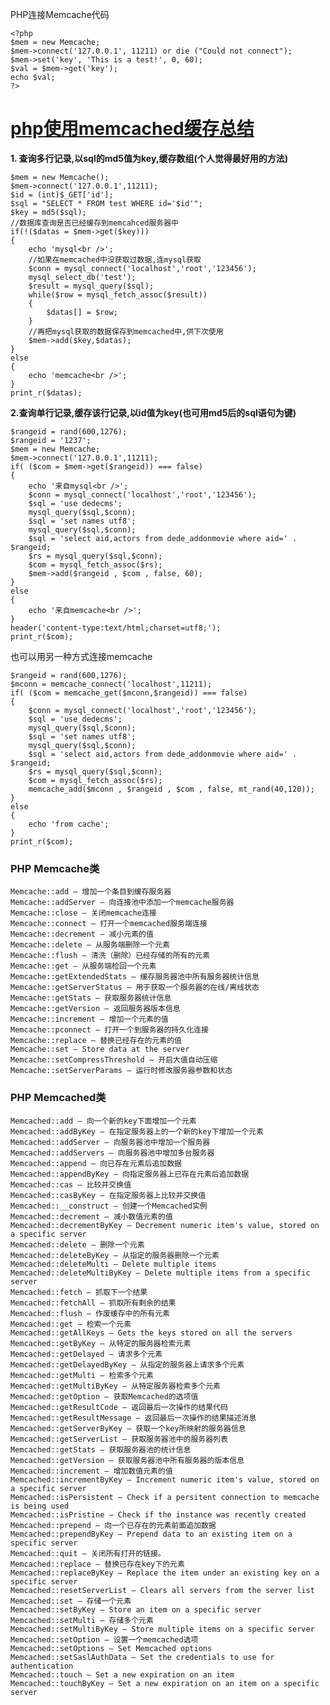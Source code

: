 
PHP连接Memcache代码

```
<?php
$mem = new Memcache;
$mem->connect('127.0.0.1', 11211) or die ("Could not connect");
$mem->set('key', 'This is a test!', 0, 60);
$val = $mem->get('key');
echo $val;
?>
```


# [php使用memcached缓存总结](http://www.cnblogs.com/chenqionghe/p/4321849.html)
**1. 查询多行记录,以sql的md5值为key,缓存数组(个人觉得最好用的方法)**


    $mem = new Memcache();
    $mem->connect('127.0.0.1',11211);
    $id = (int)$_GET['id'];
    $sql = "SELECT * FROM test WHERE id='$id'";
    $key = md5($sql);
    //数据库查询是否已经缓存到memcahced服务器中
    if(!($datas = $mem->get($key)))
    {
        echo 'mysql<br />';
        //如果在memcached中没获取过数据,连mysql获取
        $conn = mysql_connect('localhost','root','123456');
        mysql_select_db('test');
        $result = mysql_query($sql);
        while($row = mysql_fetch_assoc($result))
        {
            $datas[] = $row;
        }
        //再把mysql获取的数据保存到memcached中,供下次使用
        $mem->add($key,$datas);
    }
    else
    {
        echo 'memcache<br />';
    }
    print_r($datas);


**2.查询单行记录,缓存该行记录,以id值为key(也可用md5后的sql语句为键)**


    $rangeid = rand(600,1276);
    $rangeid = '1237';
    $mem = new Memcache;
    $mem->connect('127.0.0.1',11211);
    if( ($com = $mem->get($rangeid)) === false) 
    {
        echo '来自mysql<br />';
        $conn = mysql_connect('localhost','root','123456');
        $sql = 'use dedecms';
        mysql_query($sql,$conn);
        $sql = 'set names utf8';
        mysql_query($sql,$conn);
        $sql = 'select aid,actors from dede_addonmovie where aid=' . $rangeid;
        $rs = mysql_query($sql,$conn);
        $com = mysql_fetch_assoc($rs);
        $mem->add($rangeid , $com , false, 60);
    }
    else 
    {
        echo '来自memcache<br />';
    }
    header('content-type:text/html;charset=utf8;');
    print_r($com);


也可以用另一种方式连接memcache


    $rangeid = rand(600,1276);
    $mconn = memcache_connect('localhost',11211);
    if( ($com = memcache_get($mconn,$rangeid)) === false) 
    {
        $conn = mysql_connect('localhost','root','123456');
        $sql = 'use dedecms';
        mysql_query($sql,$conn);
        $sql = 'set names utf8';
        mysql_query($sql,$conn);
        $sql = 'select aid,actors from dede_addonmovie where aid=' . $rangeid;
        $rs = mysql_query($sql,$conn);
        $com = mysql_fetch_assoc($rs);
        memcache_add($mconn , $rangeid , $com , false, mt_rand(40,120));
    }
    else
    {
        echo 'from cache';
    }
    print_r($com);

### PHP Memcache类 

    Memcache::add — 增加一个条目到缓存服务器
    Memcache::addServer — 向连接池中添加一个memcache服务器
    Memcache::close — 关闭memcache连接
    Memcache::connect — 打开一个memcached服务端连接
    Memcache::decrement — 减小元素的值
    Memcache::delete — 从服务端删除一个元素
    Memcache::flush — 清洗（删除）已经存储的所有的元素
    Memcache::get — 从服务端检回一个元素
    Memcache::getExtendedStats — 缓存服务器池中所有服务器统计信息
    Memcache::getServerStatus — 用于获取一个服务器的在线/离线状态
    Memcache::getStats — 获取服务器统计信息
    Memcache::getVersion — 返回服务器版本信息
    Memcache::increment — 增加一个元素的值
    Memcache::pconnect — 打开一个到服务器的持久化连接
    Memcache::replace — 替换已经存在的元素的值
    Memcache::set — Store data at the server
    Memcache::setCompressThreshold — 开启大值自动压缩
    Memcache::setServerParams — 运行时修改服务器参数和状态


### PHP Memcached类 


    Memcached::add — 向一个新的key下面增加一个元素
    Memcached::addByKey — 在指定服务器上的一个新的key下增加一个元素
    Memcached::addServer — 向服务器池中增加一个服务器
    Memcached::addServers — 向服务器池中增加多台服务器
    Memcached::append — 向已存在元素后追加数据
    Memcached::appendByKey — 向指定服务器上已存在元素后追加数据
    Memcached::cas — 比较并交换值
    Memcached::casByKey — 在指定服务器上比较并交换值
    Memcached::__construct — 创建一个Memcached实例
    Memcached::decrement — 减小数值元素的值
    Memcached::decrementByKey — Decrement numeric item's value, stored on a specific server
    Memcached::delete — 删除一个元素
    Memcached::deleteByKey — 从指定的服务器删除一个元素
    Memcached::deleteMulti — Delete multiple items
    Memcached::deleteMultiByKey — Delete multiple items from a specific server
    Memcached::fetch — 抓取下一个结果
    Memcached::fetchAll — 抓取所有剩余的结果
    Memcached::flush — 作废缓存中的所有元素
    Memcached::get — 检索一个元素
    Memcached::getAllKeys — Gets the keys stored on all the servers
    Memcached::getByKey — 从特定的服务器检索元素
    Memcached::getDelayed — 请求多个元素
    Memcached::getDelayedByKey — 从指定的服务器上请求多个元素
    Memcached::getMulti — 检索多个元素
    Memcached::getMultiByKey — 从特定服务器检索多个元素
    Memcached::getOption — 获取Memcached的选项值
    Memcached::getResultCode — 返回最后一次操作的结果代码
    Memcached::getResultMessage — 返回最后一次操作的结果描述消息
    Memcached::getServerByKey — 获取一个key所映射的服务器信息
    Memcached::getServerList — 获取服务器池中的服务器列表
    Memcached::getStats — 获取服务器池的统计信息
    Memcached::getVersion — 获取服务器池中所有服务器的版本信息
    Memcached::increment — 增加数值元素的值
    Memcached::incrementByKey — Increment numeric item's value, stored on a specific server
    Memcached::isPersistent — Check if a persitent connection to memcache is being used
    Memcached::isPristine — Check if the instance was recently created
    Memcached::prepend — 向一个已存在的元素前面追加数据
    Memcached::prependByKey — Prepend data to an existing item on a specific server
    Memcached::quit — 关闭所有打开的链接。
    Memcached::replace — 替换已存在key下的元素
    Memcached::replaceByKey — Replace the item under an existing key on a specific server
    Memcached::resetServerList — Clears all servers from the server list
    Memcached::set — 存储一个元素
    Memcached::setByKey — Store an item on a specific server
    Memcached::setMulti — 存储多个元素
    Memcached::setMultiByKey — Store multiple items on a specific server
    Memcached::setOption — 设置一个memcached选项
    Memcached::setOptions — Set Memcached options
    Memcached::setSaslAuthData — Set the credentials to use for authentication
    Memcached::touch — Set a new expiration on an item
    Memcached::touchByKey — Set a new expiration on an item on a specific server
